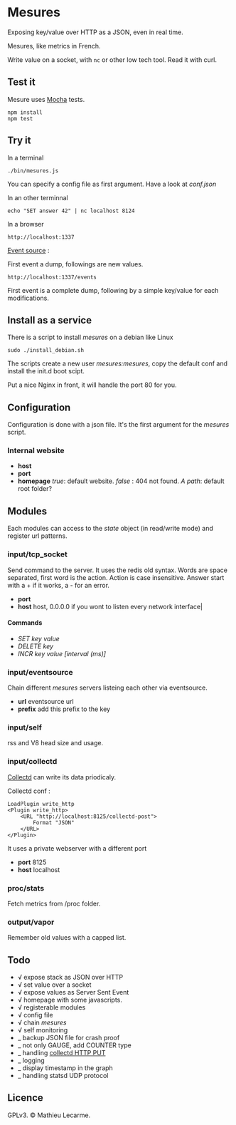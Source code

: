 Mesures
=======

Exposing key/value over HTTP as a JSON, even in real time.

Mesures, like metrics in French.

Write value on a socket, with `nc` or other low tech tool. Read it with curl.

Test it
-------

Mesure uses [Mocha](http://visionmedia.github.com/mocha/) tests.

    npm install
    npm test

Try it
------

In a terminal

    ./bin/mesures.js

You can specify a config file as first argument. Have a look at _conf.json_

In an other terminnal

    echo "SET answer 42" | nc localhost 8124

In a browser

    http://localhost:1337

[Event source](http://dev.w3.org/html5/eventsource/) :

First event a dump, followings are new values.

    http://localhost:1337/events

First event is a complete dump, following by a simple key/value for each modifications.

Install as a service
--------------------

There is a script to install _mesures_ on a debian like Linux

    sudo ./install_debian.sh

The scripts create a new user _mesures:mesures_, copy the default conf
and install the init.d boot scipt.

Put a nice Nginx in front, it will handle the port 80 for you.

Configuration
-------------

Configuration is done with a json file. It's the first argument for the
_mesures_ script.

### Internal website

* **host**
* **port**
* **homepage** _true_: default website. _false_ : 404 not found. _A path_: default root folder?

Modules
-------

Each modules can access to the _state_ object (in read/write mode) and register
url patterns.

### input/tcp_socket

Send command to the server.
It uses the redis old syntax.
Words are space separated, first word is the action.
Action is case insensitive.
Answer start with a + if it works, a - for an error.

* **port**
* **host** host, 0.0.0.0 if you wont to listen every network interface|

#### Commands

* _SET key value_
* _DELETE key_
* _INCR key value [interval (ms)]_

### input/eventsource

Chain different _mesures_ servers listeing each other via eventsource.

* **url** eventsource url
* **prefix** add this prefix to the key

### input/self

rss and V8 head size and usage.

### input/collectd

[Collectd](http://collectd.org) can write its data priodicaly.

Collectd conf :

    LoadPlugin write_http
    <Plugin write_http>
        <URL "http://localhost:8125/collectd-post">
            Format "JSON"
        </URL>
    </Plugin>

It uses a private webserver with a different port
* **port** 8125
* **host** localhost

### proc/stats

Fetch metrics from /proc folder.

### output/vapor

Remember old values with a capped list.


Todo
----

 * √ expose stack as JSON over HTTP
 * √ set value over a socket
 * √ expose values as Server Sent Event
 * √ homepage with some javascripts.
 * √ registerable modules
 * √ config file
 * √ chain _mesures_
 * √ self monitoring
 * _ backup JSON file for crash proof
 * _ not only GAUGE, add COUNTER type
 * _ handling [collectd HTTP PUT](http://collectd.org/wiki/index.php/Plugin:Write_HTTP)
 * _ logging
 * _ display timestamp in the graph
 * _ handling statsd UDP protocol

Licence
-------
GPLv3. © Mathieu Lecarme.
